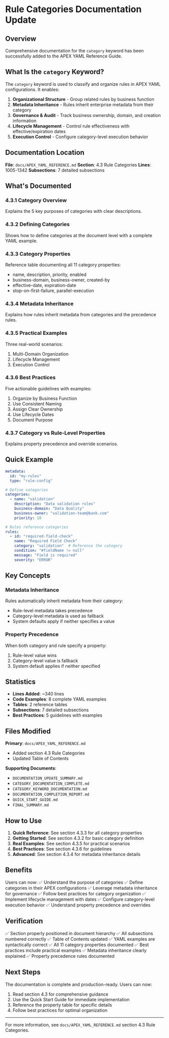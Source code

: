 # Rule Categories Documentation Update

## Overview

Comprehensive documentation for the `category` keyword has been successfully added to the APEX YAML Reference Guide.

## What Is the `category` Keyword?

The `category` keyword is used to classify and organize rules in APEX YAML configurations. It enables:

1. **Organizational Structure** - Group related rules by business function
2. **Metadata Inheritance** - Rules inherit enterprise metadata from their category
3. **Governance & Audit** - Track business ownership, domain, and creation information
4. **Lifecycle Management** - Control rule effectiveness with effective/expiration dates
5. **Execution Control** - Configure category-level execution behavior

## Documentation Location

**File**: `docs/APEX_YAML_REFERENCE.md`
**Section**: 4.3 Rule Categories
**Lines**: 1005-1342
**Subsections**: 7 detailed subsections

## What's Documented

### 4.3.1 Category Overview
Explains the 5 key purposes of categories with clear descriptions.

### 4.3.2 Defining Categories
Shows how to define categories at the document level with a complete YAML example.

### 4.3.3 Category Properties
Reference table documenting all 11 category properties:
- name, description, priority, enabled
- business-domain, business-owner, created-by
- effective-date, expiration-date
- stop-on-first-failure, parallel-execution

### 4.3.4 Metadata Inheritance
Explains how rules inherit metadata from categories and the precedence rules.

### 4.3.5 Practical Examples
Three real-world scenarios:
1. Multi-Domain Organization
2. Lifecycle Management
3. Execution Control

### 4.3.6 Best Practices
Five actionable guidelines with examples:
1. Organize by Business Function
2. Use Consistent Naming
3. Assign Clear Ownership
4. Use Lifecycle Dates
5. Document Purpose

### 4.3.7 Category vs Rule-Level Properties
Explains property precedence and override scenarios.

## Quick Example

```yaml
metadata:
  id: "my-rules"
  type: "rule-config"

# Define categories
categories:
  - name: "validation"
    description: "Data validation rules"
    business-domain: "Data Quality"
    business-owner: "validation-team@bank.com"
    priority: 10

# Rules reference categories
rules:
  - id: "required-field-check"
    name: "Required Field Check"
    category: "validation"  # Reference the category
    condition: "#fieldName != null"
    message: "Field is required"
    severity: "ERROR"
```

## Key Concepts

### Metadata Inheritance
Rules automatically inherit metadata from their category:
- Rule-level metadata takes precedence
- Category-level metadata is used as fallback
- System defaults apply if neither specifies a value

### Property Precedence
When both category and rule specify a property:
1. Rule-level value wins
2. Category-level value is fallback
3. System default applies if neither specified

## Statistics

- **Lines Added**: ~340 lines
- **Code Examples**: 8 complete YAML examples
- **Tables**: 2 reference tables
- **Subsections**: 7 detailed subsections
- **Best Practices**: 5 guidelines with examples

## Files Modified

**Primary**: `docs/APEX_YAML_REFERENCE.md`
- Added section 4.3 Rule Categories
- Updated Table of Contents

**Supporting Documents**:
- `DOCUMENTATION_UPDATE_SUMMARY.md`
- `CATEGORY_DOCUMENTATION_COMPLETE.md`
- `CATEGORY_KEYWORD_DOCUMENTATION.md`
- `DOCUMENTATION_COMPLETION_REPORT.md`
- `QUICK_START_GUIDE.md`
- `FINAL_SUMMARY.md`

## How to Use

1. **Quick Reference**: See section 4.3.3 for all category properties
2. **Getting Started**: See section 4.3.2 for basic category definition
3. **Real Examples**: See section 4.3.5 for practical scenarios
4. **Best Practices**: See section 4.3.6 for guidelines
5. **Advanced**: See section 4.3.4 for metadata inheritance details

## Benefits

Users can now:
✅ Understand the purpose of categories
✅ Define categories in their APEX configurations
✅ Leverage metadata inheritance for governance
✅ Follow best practices for category organization
✅ Implement lifecycle management with dates
✅ Configure category-level execution behavior
✅ Understand property precedence and overrides

## Verification

✅ Section properly positioned in document hierarchy
✅ All subsections numbered correctly
✅ Table of Contents updated
✅ YAML examples are syntactically correct
✅ All 11 category properties documented
✅ Best practices include practical examples
✅ Metadata inheritance clearly explained
✅ Property precedence rules documented

## Next Steps

The documentation is complete and production-ready. Users can now:
1. Read section 4.3 for comprehensive guidance
2. Use the Quick Start Guide for immediate implementation
3. Reference the property table for specific details
4. Follow best practices for optimal organization

---

For more information, see `docs/APEX_YAML_REFERENCE.md` section 4.3 Rule Categories.

